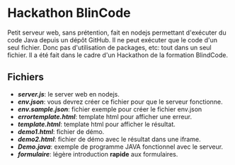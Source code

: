 # Hackathon BlinCode
Petit serveur web, sans prétention, fait en nodejs permettant d'exécuter du code Java depuis un dépôt GitHub. Il ne peut exécuter que le code d'un seul fichier. Donc pas d'utilisation de packages, etc: tout dans un seul fichier. Il a été fait dans le cadre d'un Hackathon de la formation BlindCode.

## Fichiers
- ***server.js***: le server web en nodejs.
- ***env.json***: vous devrez créer ce fichier pour que le serveur fonctionne.
- ***env.sample.json***: fichier exemple pour créer le fichier env.json
- ***errortemplate.html***: template html pour afficher une erreur.
- ***template.html***: template html pour afficher le résultat.
- ***demo1.html***: fichier de démo.
- ***demo2.html***: fichier de démo avec le résultat dans une iframe.
- ***Demo.java***: exemple de programme JAVA fonctionnel avec le serveur.
- ***formulaire***: légère introduction **rapide** aux formulaires.